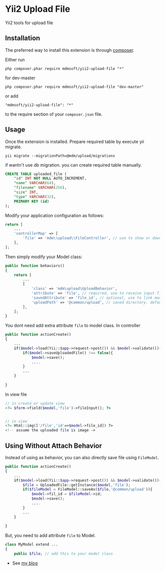 Yii2 Upload File 
================

Yii2 tools for upload file

Installation
------------

The preferred way to install this extension is through [composer](http://getcomposer.org/download/).

Either run

```
php composer.phar require mdmsoft/yii2-upload-file "*"
```

for dev-master

```
php composer.phar require mdmsoft/yii2-upload-file "dev-master"
```

or add

```
"mdmsoft/yii2-upload-file": "*"
```

to the require section of your `composer.json` file.


Usage
-----

Once the extension is installed.
Prepare required table by execute yii migrate.

```
yii migrate --migrationPath=@mdm/upload/migrations
```

if wantn't use db migration. you can create required table manually.

```sql
CREATE TABLE uploaded_file (
    "id" INT NOT NULL AUTO_INCREMENT,
    "name" VARCHAR(64),
    "filename" VARCHAR(256),
    "size" INT,
    "type" VARCHAR(32),
    PRIMARY KEY (id)
);
```

Modify your application configuration as follows:

```php
return [
    ...
    'controllerMap' => [
        'file' => 'mdm\\upload\\FileController', // use to show or download file
    ],
];
```

Then simply modify your Model class:

```php
public function behaviors()
{
	return [
        ...
		[
			'class' => 'mdm\upload\UploadBehavior',
			'attribute' => 'file', // required, use to receive input file
			'savedAttribute' => 'file_id', // optional, use to link model with saved file.
			'uploadPath' => '@common/upload', // saved directory. default to '@runtime/upload'
		],
	];
}
```

You dont need add extra attribute `file` to model class. In controller

```php
public function actionCreate()
{
    ...
    if($model->load(Yii::$app->request->post()) && $model->validate()){
        if($model->saveUploadedFile() !== false){
            $model->save();
            ....
        }
        ...
    }
    
}
```

In view file

```php
// in create or update view
<?= $form->field($model,'file')->fileInput(); ?>


// in view
<?= Html::img(['/file','id'=>$model->file_id]) ?>
<!-- assume the uploaded file is image ->
```

Using Without Attach Behavior
-----------------------------
Instead of using as behavior, you can also directly save file using `FileModel`.

```php
public function actionCreate()
{
    ...
    if($model->load(Yii::$app->request->post()) && $model->validate()){
        $file = UploadedFile::getInstance($model,'file');
        if($fileModel = FileModel::saveAs($file,'@common/upload')){
            $model->fil_id = $fileModel->id;
            $model->save();
            ....
        }
        ...
    }
    
}
```

But, you need to add attribute `file` to Model.

```php
class MyModel extend ...
{
    public $file; // add this to your model class

```

- See [my blog](http://mdmunir.wordpress.com/2014/10/19/yii2-simple-way-to-upload-and-save-file/)